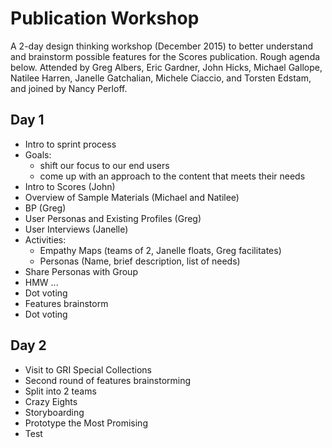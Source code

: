 # Publication Workshop

A 2-day design thinking workshop (December 2015) to better understand and brainstorm possible features for the Scores publication. Rough agenda below. Attended by Greg Albers, Eric Gardner, John Hicks, Michael Gallope, Natilee Harren, Janelle Gatchalian, Michele Ciaccio, and Torsten Edstam, and joined by Nancy Perloff.

## Day 1

- Intro to sprint process
- Goals:
  - shift our focus to our end users
  - come up with an approach to the content that meets their needs
- Intro to Scores (John)
- Overview of Sample Materials (Michael and Natilee)
- BP (Greg)
- User Personas and Existing Profiles (Greg)
- User Interviews (Janelle)
- Activities:
  - Empathy Maps (teams of 2, Janelle floats, Greg facilitates)
  - Personas (Name, brief description, list of needs)
- Share Personas with Group
- HMW ...
- Dot voting
- Features brainstorm
- Dot voting

## Day 2

- Visit to GRI Special Collections
- Second round of features brainstorming
- Split into 2 teams
- Crazy Eights
- Storyboarding
- Prototype the Most Promising
- Test
